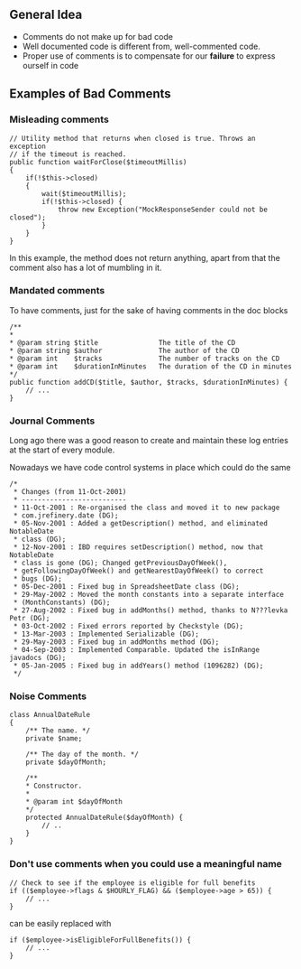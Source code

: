 ## General Idea

* Comments do not make up for bad code
* Well documented code is different from, well-commented code.
* Proper use of comments is to compensate for our **failure** to express ourself in
  code
  
## Examples of Bad Comments

### Misleading comments
```
// Utility method that returns when closed is true. Throws an exception
// if the timeout is reached.
public function waitForClose($timeoutMillis)
{
    if(!$this->closed)
    {
        wait($timeoutMillis);
        if(!$this->closed) {
            throw new Exception("MockResponseSender could not be closed");
        }
    }
}
```

In this example, the method does not return anything, apart from that the comment also has a lot of mumbling in it.

### Mandated comments

To have comments, just for the sake of having comments in the doc blocks

```
/**
*
* @param string $title               The title of the CD
* @param string $author              The author of the CD
* @param int    $tracks              The number of tracks on the CD
* @param int    $durationInMinutes   The duration of the CD in minutes
*/
public function addCD($title, $author, $tracks, $durationInMinutes) {
    // ...
}
```

### Journal Comments

Long ago there was a good reason to create and maintain these log entries at the start
of every module.

Nowadays we have code control systems in place which could do the same

```
/*
 * Changes (from 11-Oct-2001)
 * --------------------------
 * 11-Oct-2001 : Re-organised the class and moved it to new package
 * com.jrefinery.date (DG);
 * 05-Nov-2001 : Added a getDescription() method, and eliminated NotableDate
 * class (DG);
 * 12-Nov-2001 : IBD requires setDescription() method, now that NotableDate
 * class is gone (DG); Changed getPreviousDayOfWeek(),
 * getFollowingDayOfWeek() and getNearestDayOfWeek() to correct
 * bugs (DG);
 * 05-Dec-2001 : Fixed bug in SpreadsheetDate class (DG);
 * 29-May-2002 : Moved the month constants into a separate interface
 * (MonthConstants) (DG);
 * 27-Aug-2002 : Fixed bug in addMonths() method, thanks to N???levka Petr (DG);
 * 03-Oct-2002 : Fixed errors reported by Checkstyle (DG);
 * 13-Mar-2003 : Implemented Serializable (DG);
 * 29-May-2003 : Fixed bug in addMonths method (DG);
 * 04-Sep-2003 : Implemented Comparable. Updated the isInRange javadocs (DG);
 * 05-Jan-2005 : Fixed bug in addYears() method (1096282) (DG);
 */
```

### Noise Comments

```
class AnnualDateRule 
{
    /** The name. */
    private $name;

    /** The day of the month. */
    private $dayOfMonth;
    
    /**
    * Constructor.
    *
    * @param int $dayOfMonth
    */
    protected AnnualDateRule($dayOfMonth) {
        // ..
    }
}
```

### Don't use comments when you could use a meaningful name
```
// Check to see if the employee is eligible for full benefits
if (($employee->flags & $HOURLY_FLAG) && ($employee->age > 65)) {
    // ...
}
```

can be easily replaced with

```
if ($employee->isEligibleForFullBenefits()) {
    // ...
}
```